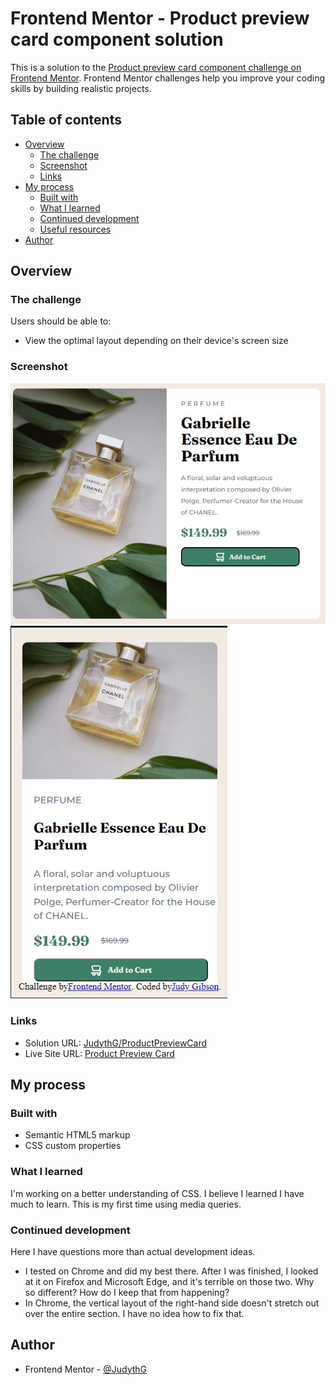 # Frontend Mentor - Product preview card component solution

This is a solution to the [Product preview card component challenge on Frontend Mentor](https://www.frontendmentor.io/challenges/product-preview-card-component-GO7UmttRfa). Frontend Mentor challenges help you improve your coding skills by building realistic projects. 

## Table of contents

- [Overview](#overview)
  - [The challenge](#the-challenge)
  - [Screenshot](#screenshot)
  - [Links](#links)
- [My process](#my-process)
  - [Built with](#built-with)
  - [What I learned](#what-i-learned)
  - [Continued development](#continued-development)
  - [Useful resources](#useful-resources)
- [Author](#author)

## Overview

### The challenge

Users should be able to:

- View the optimal layout depending on their device's screen size

### Screenshot

![](./desktop-screenshot.jpg)
![](./mobile-screenshot.jpg)

### Links

- Solution URL: [JudythG/ProductPreviewCard](https://github.com/JudythG/ProductPreviewCard)
- Live Site URL: [Product Preview Card](https://product-preview-card-l9ymozjwg-judythg.vercel.app/)

## My process

### Built with

- Semantic HTML5 markup
- CSS custom properties

### What I learned

I'm working on a better understanding of CSS. I believe I learned I have much to learn. 
This is my first time using media queries. 

### Continued development

Here I have questions more than actual development ideas.
- I tested on Chrome and did my best there. After I was finished, I looked at it on Firefox and Microsoft Edge, and it's terrible on those two. Why so different? How do I keep that from happening? 
- In Chrome, the vertical layout of the right-hand side doesn't stretch out over the entire section. I have no idea how to fix that. 

## Author

- Frontend Mentor - [@JudythG](https://www.frontendmentor.io/profile/JudythG)
